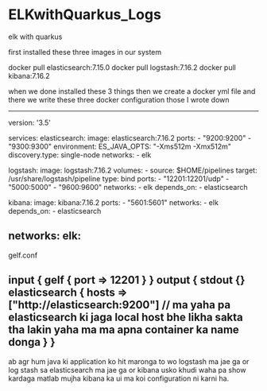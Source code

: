 # ELKwithQuarkus_Logs
elk with quarkus


first installed these three images in our system 

docker pull elasticsearch:7.15.0
docker pull logstash:7.16.2
docker pull kibana:7.16.2

when we done installed these 3 things then we create a docker yml file and there we write these three docker configuration those I wrote down

-------------------------------------------------------------------------------------------------------------------------------------------------------------------------------------------------------
version: '3.5'

services:
  elasticsearch:
    image: elasticsearch:7.16.2
    ports:
      - "9200:9200"
      - "9300:9300"
    environment:
      ES_JAVA_OPTS: "-Xms512m -Xmx512m"
      discovery.type: single-node
    networks:
      - elk
      
  logstash:
    image: logstash:7.16.2
    volumes:
      - source: $HOME/pipelines
        target: /usr/share/logstash/pipeline
        type: bind
    ports:
      - "12201:12201/udp"
      - "5000:5000"
      - "9600:9600"
    networks:
      - elk
    depends_on:
      - elasticsearch
      
  kibana:
    image: kibana:7.16.2
    ports:
      - "5601:5601"
    networks:
      - elk
    depends_on:
      - elasticsearch
    
networks:
  elk:
---------------------------------------------------------------------------------------------------------------------------------------------------------------------------------------------------------
gelf.conf

input {
  gelf {
    port => 12201
  }
}
output {
  stdout {}
  elasticsearch {
    hosts => ["http://elasticsearch:9200"]    // ma yaha pa elasticsearch ki jaga local host bhe likha sakta tha lakin yaha ma ma apna container ka name donga
  }
}
------------------------------------------------------------------------------------------------------------------------------------------------------------------------------------------------------------------
ab agr hum java ki application ko hit maronga to wo logstash ma jae ga or log stash sa elasticsearch ma jae ga 
or kibana usko khudi waha pa show kardaga matlab mujha kibana ka ui ma koi configuration ni karni ha.


